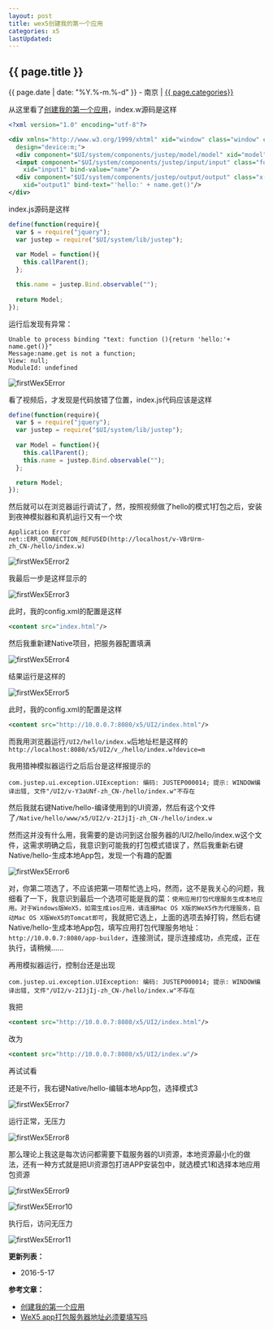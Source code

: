 ```yaml
---
layout: post
title: wex5创建我的第一个应用
categories: x5
lastUpdated: 
---
```


## {{ page.title }}

{{ page.date | date: "%Y.%-m.%-d" }} - 南京 | <a href="/archive#{{ page.categories }}">{{ page.categories}}</a>

从这里看了[创建我的第一个应用][1]，index.w源码是这样

```xml
<?xml version="1.0" encoding="utf-8"?>

<div xmlns="http://www.w3.org/1999/xhtml" xid="window" class="window" component="$UI/system/components/justep/window/window"
  design="device:m;">  
  <div component="$UI/system/components/justep/model/model" xid="model"/>  
  <input component="$UI/system/components/justep/input/input" class="form-control"
    xid="input1" bind-value="name"/>  
  <div component="$UI/system/components/justep/output/output" class="x-output"
    xid="output1" bind-text="'hello:' + name.get()"/>
</div>
```

index.js源码是这样

```javascript
define(function(require){
  var $ = require("jquery");
  var justep = require("$UI/system/lib/justep");
  
  var Model = function(){
    this.callParent();
  };

  this.name = justep.Bind.observable("");
  
  return Model;
});
```

运行后发现有异常：

```
Unable to process binding "text: function (){return 'hello:'+ name.get()}"
Message:name.get is not a function;
View: null;
ModuleId: undefined
```

![firstWex5Error](/images/firstWex5Error.png)

看了视频后，才发现是代码放错了位置，index.js代码应该是这样

```javascript
define(function(require){
  var $ = require("jquery");
  var justep = require("$UI/system/lib/justep");
  
  var Model = function(){
    this.callParent();
    this.name = justep.Bind.observable("");
  };

  return Model;
});
```

然后就可以在浏览器运行调试了，然，按照视频做了hello的模式1打包之后，安装到夜神模拟器和真机运行又有一个坎

```
Application Error
net::ERR_CONNECTION_REFUSED(http://localhost/v-VBrUrm-zh_CN-/hello/index.w)
```

![firstWex5Error2](/images/firstWex5Error2.png)

我最后一步是这样显示的

![firstWex5Error3](/images/firstWex5Error3.png)

此时，我的config.xml的配置是这样

```xml
<content src="index.html"/>
```

然后我重新建Native项目，把服务器配置填满

![firstWex5Error4](/images/firstWex5Error4.png)

结果运行是这样的

![firstWex5Error5](/images/firstWex5Error5.png)

此时，我的config.xml的配置是这样

```xml
<content src="http://10.0.0.7:8080/x5/UI2/index.html"/>
```

而我用浏览器运行`/UI2/hello/index.w`后地址栏是这样的`http://localhost:8080/x5/UI2/v_/hello/index.w?device=m`

我用猎神模拟器运行之后后台是这样报提示的

```
com.justep.ui.exception.UIException: 编码: JUSTEP000014; 提示: WINDOW编译出错, 文件"/UI2/v-Y3aUNf-zh_CN-/hello/index.w"不存在
```

然后我就右键Native/hello-编译使用到的UI资源，然后有这个文件了`/Native/hello/www/x5/UI2/v-2IJjIj-zh_CN-/hello/index.w`

然而这并没有什么用，我需要的是访问到这台服务器的/UI2/hello/index.w这个文件，这需求明确之后，我意识到可能我的打包模式错误了，然后我重新右键Native/hello-生成本地App包，发现一个有趣的配置

![firstWex5Error6](/images/firstWex5Error6.png)

对，你第二项选了，不应该把第一项帮忙选上吗，然而，这不是我关心的问题，我细看了一下，我意识到最后一个选项可能是我的菜：`使用应用打包代理服务生成本地应用。对于Windows版WeX5，如需生成ios应用，请连接Mac OS X版的WeX5作为代理服务，启动Mac OS X版WeX5的Tomcat即可`，我就把它选上，上面的选项去掉打钩，然后右键Native/hello-生成本地App包，填写应用打包代理服务地址：`http://10.0.0.7:8080/app-builder`，连接测试，提示连接成功，点完成，正在执行，请稍候......

再用模拟器运行，控制台还是出现

```
com.justep.ui.exception.UIException: 编码: JUSTEP000014; 提示: WINDOW编译出错, 文件"/UI2/v-2IJjIj-zh_CN-/hello/index.w"不存在
```

我把

```xml
<content src="http://10.0.0.7:8080/x5/UI2/index.html"/>
```

改为

```xml
<content src="http://10.0.0.7:8080/x5/UI2/index.w"/>
```

再试试看

还是不行，我右键Native/hello-编辑本地App包，选择模式3

![firstWex5Error7](/images/firstWex5Error7.png)

运行正常，无压力

![firstWex5Error8](/images/firstWex5Error8.png)

那么理论上我这是每次访问都需要下载服务器的UI资源，本地资源最小化的做法，还有一种方式就是把UI资源包打进APP安装包中，就选模式1和选择本地应用包资源

![firstWex5Error9](/images/firstWex5Error9.png)

![firstWex5Error10](/images/firstWex5Error10.png)

执行后，访问无压力

![firstWex5Error11](/images/firstWex5Error11.png)

**更新列表：**

* 2016-5-17



**参考文章：**

* [创建我的第一个应用][1]
* [WeX5 app打包服务器地址必须要填写吗][2]


[1]: http://doc.wex5.com/?p=3321
[2]: http://bbs.wex5.com/forum.php?mod=viewthread&tid=91100&highlight=net%3A%3AERR%5C_CONNECTION%5C_REFUSED